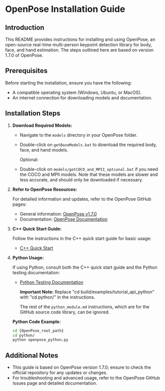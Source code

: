 
# OpenPose Installation Guide

## Introduction

This README provides instructions for installing and using OpenPose, an open-source real-time multi-person keypoint detection library for body, face, and hand estimation. The steps outlined here are based on version 1.7.0 of OpenPose.

## Prerequisites

Before starting the installation, ensure you have the following:

- A compatible operating system (Windows, Ubuntu, or MacOS).
- An internet connection for downloading models and documentation.

## Installation Steps

1. **Download Required Models:**

   - Navigate to the `models` directory in your OpenPose folder.
   - Double-click on `getBaseModels.bat` to download the required body, face, and hand models.

     Optional:
   - Double-click on `models/getCOCO_and_MPII_optional.bat` if you need the COCO and MPII models. Note that these models are slower and less accurate, and should only be downloaded if necessary.

2. **Refer to OpenPose Resources:**

   For detailed information and updates, refer to the OpenPose GitHub pages:
   
   - General information: [OpenPose v1.7.0](https://github.com/CMU-Perceptual-Computing-Lab/openpose/tree/v1.7.0)
   - Documentation: [OpenPose Documentation](https://github.com/CMU-Perceptual-Computing-Lab/openpose/blob/v1.7.0/doc/)

3. **C++ Quick Start Guide:**

   Follow the instructions in the C++ quick start guide for basic usage:
   
   - [C++ Quick Start](https://github.com/CMU-Perceptual-Computing-Lab/openpose/blob/v1.7.0/doc/quick_start.md)

4. **Python Usage:**

   If using Python, consult both the C++ quick start guide and the Python testing documentation:

   - [Python Testing Documentation](https://github.com/CMU-Perceptual-Computing-Lab/openpose/blob/v1.7.0/doc/modules/python_module.md#testing)

     **Important Note:**
     Replace "cd build/examples/tutorial_api_python" with "cd python/" in the instructions.

     The rest of the `python_module.md` instructions, which are for the GitHub source code library, can be ignored.

   **Python Code Example:**

   ```bash
   cd {OpenPose_root_path}
   cd python/
   python openpose_python.py
   ```

## Additional Notes

- This guide is based on OpenPose version 1.7.0; ensure to check the official repository for any updates or changes.
- For troubleshooting and advanced usage, refer to the OpenPose GitHub Issues page and detailed documentation.
